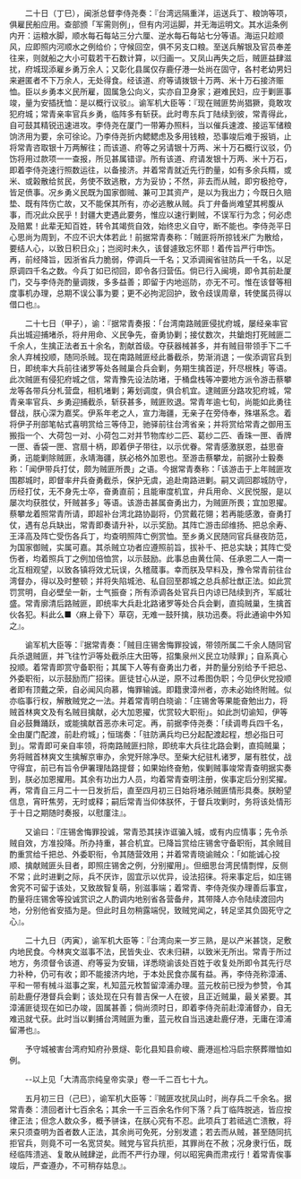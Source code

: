 <!-- { "loadSidebar": true } -->
　　二十日（丁巳），闽浙总督李侍尧奏：『台湾远隔重洋，运送兵丁、粮饷等项，俱雇民船应用。查部颁「军需则例」，但有内河运脚，并无海运明文。其水运条例内开：运粮水脚，顺水每石每站三分六厘、逆水每石每站七分等语。海运只趁顺风，应即照内河顺水之例给价；守候回空，俱不另支口粮。至送兵解银及官员奉差往来，则就船之大小可载若干石数计算，以归画一。又凤山再失之后，贼匪益肆滋扰，府城现添雇乡勇万余人；又彰化县属仅存鹿仔港一处尚在固守，各村老幼男妇来避匿者不下万余人，无处得食。经该道、府等请拨银十万两、米十万石接济赈恤。臣以乡勇本义民所雇，固属急公向义，实亦自卫身家；避难民妇，应于剿匪事竣，量为安插抚恤：是以概行议驳』。谕军机大臣等：『现在贼匪势尚猖獗，竟敢攻犯府城；常青亲率官兵乡勇，临阵多有斩获。此时粤东兵丁陆续到彼，常青得此，自可鼓其精锐迅速进攻。李侍尧在厦门一带筹办照料，当以催兵速渡、接运军储粮饷济用为要，余可徐论。乃李侍尧折内鳃鳃虑及多用钱粮，恐事竣后难于报销，止将常青咨取银十万两解往；而该道、府等之另请银十万两、米十万石概行议驳，仍饬将用过款项一一查报，所见甚属错谬。所有该道、府请发银十万两、米十万石，即着李侍尧速行照数运往，以备接济。并着常青就近先行酌量，如有多余兵糈，或米、或榖散给贫民，务使不致逃散，方为妥协；不然，非去而从贼，即穷极抢夺，皆足偾事。况乡勇义民既为国家御贼、兼可卫其资产，是以为我出力；今既日久赔垫、既有阵伤亡故，又不能保其所有，亦必逃散从贼。兵丁弁备尚难望其枵腹从事，而况此众民乎！封疆大吏遇此要务，惟应以速行剿贼，不误军行为念；何必虑及赔累！此辈无知百姓，转令其竭赀自效，始终忠义自守，断不能也。李侍尧平日心思尚为周到，不应不识大体若此！前据常青奏称：「贼匪将所掠钱米广为散给，要结人心，以致日积日众」；岂阅时未久，该督遽致忘怀耶！着传旨严行申饬。再，前经降旨，因浙省兵力脆弱，停调兵一千名；又添调闽省驻防兵一千名，以足原调四千名之数。今兵丁如已彻回，即令各归营伍。倘已行入闽境，即令其前赴厦门，交与李侍尧酌量调拨，多多益善；即留于内地巡防，亦无不可。惟在该督等相度事机办理，总期不误公事为要；更不必拘泥回护，致令歧误周章，转使属员得以借口也』。

　　二十七日（甲子），谕：『据常青奏报：「台湾南路贼匪侵扰府城，屡经亲率官兵出城迎捕堵杀，将弁用命、义民争先，奋勇协剿；接仗数次，共鎗炮打死贼匪二千余人，生擒正法者五十余名，割献首级。夺获器械甚多，并有贼目带领手下二千余人弃械投顺，随同杀贼。现在南路贼匪经此番截杀，势渐消退；一俟添调官兵到日，即统率大兵前往诸罗等处各贼巢合兵会剿，务期生擒首逆，歼尽根株」等语。此次贼匪有侵犯府城之信，常青豫先设法防堵，于桶盘栈等冲要地方派令游击蔡攀龙等各带兵分札营盘，相机堵剿；筹划调度，俱合机宜。逮贼匪分路攻犯府城，常青亲率官兵、乡勇迎捕截杀，斩获甚多，贼匪败退。常青年逾七旬，尚能如此勇往督战，朕心深为嘉奖。伊系年老之人，宣力海疆，无亲子在旁侍奉，殊堪系念。着将伊子刑部笔帖式喜明赏给三等侍卫，驰驿前往台湾省亲；并将赏给常青之御用玉搬指一个、大荷包一对、小荷包二对并节物库纱二匹、葛纱二匹、香珠一匣、香牌一匣、香袋一匣、宫扇十柄，即着伊子带往，以示优眷。常青感激朕恩，益思奋勇，迅能剿除贼匪，永靖海疆，朕必格外加恩也。至游击蔡攀龙，前据孙士毅奏称：「闻伊带兵打仗，颇为贼匪所畏」之语。今据常青奏称：「该游击于上年贼匪攻围郡城时，即督率弁兵奋勇截杀，保护无虞，追赴南路进剿。嗣又调回郡城防守，历经打仗，无不身先士卒，奋勇直前；且能审度机宜，弁兵用命、义民悦服，是以屡次均获胜仗，歼贼甚多」等语。该游击甚属奋勇出力，为贼匪所畏；宜加恩擢。蔡攀龙着照常青所请，即超补台湾北路协副将，仍赏戴花翎；若再能感激，奋勇打仗，遇有总兵缺出，常青即奏请升补，以示奖励。其阵亡游击邱维扬、把总余寿、王泽高及阵亡受伤各兵丁，均查明照阵亡例赏恤。至乡勇义民随同官兵昼夜防范，为国家御贼，实属可嘉。其杀贼立功者应遵照前旨，拔补千、把总实缺；其阵亡受伤者，均着照兵丁之例加倍恤赏，以示鼓励。此事总由黄仕简、任承恩二人一南一北互相观望，以致各镇将效尤玩误，久稽蒇事。幸而朕及早料及，豫令常青前往台湾督办，得以及时整顿；并将失陷城池、私自回至郡城之总兵郝壮猷正法。如此赏罚赏明，自必壁垒一新，士气振奋；所有添调各处官兵日内谅已陆续到齐，军威壮盛。常青廓清后路贼匪，即统率大兵赴北路诸罗等处合兵会剿，直捣贼巢，生擒首伙各犯。料此么■〈麻上骨下〉草窃，无难一鼓歼擒，肤功迅奏。将此通谕中外知之』。

　　谕军机大臣等：『据常青奏：「贼目庄锡舍悔罪投诚，带领所属二千余人随同官兵杀退贼匪，并飞往竹沪等处截杀庄大田等，招集泉州义民立功赎罪」；自系真心投顺。着常青即赏守备职衔；其属下人等有奋勇出力者，并酌量分别给予千把总、外委职衔，以示鼓励而广招徕。匪徒甘心从逆，原不过希图伪职；今见伊伙党投顺者即有顶戴之荣，自必闻风向慕，悔罪输诚。即籍隶漳州者，亦未必始终附贼。似亦临事行权，解散贼党之一法。并着常青明白晓谕：「庄锡舍等果能奋勉出力，将贼首林爽文及有名贼目擒献，必大加恩擢，优赏较大职衔」。如此剀切谕知，伊等自必鼓舞踊跃，或能擒献首恶亦未可定。再，前据李侍尧奏：「续调粤兵四千名，全由厦门配渡，前赴府城」；恒瑞奏：「驻防满兵均已分起配渡起程，想必指日可到」。常青即可亲自率领，将南路贼匪扫除，即统率大兵往北路会剿，直捣贼巢；务将贼首林爽文生擒解京审办，余党歼除净尽。至柴大纪驻札诸罗，屡有胜仗，战守得宜，前已有旨令伊署理陆路提督；如果始终奋勉，俟剿贼事竣常青查明据实奏到，朕必加恩擢用。其余有功出力人员，均着常青查明注册，俟事定后分别奖擢。再，常青自三月二十一日发折后，直至四月初三日始将堵杀贼匪情形具奏。朕盼望信息，宵旰焦劳，无时或释；嗣后常青当仰体朕怀，于督兵攻剿时，务将该处情形于十日之期随时奏报，以慰廑注』。

　　又谕曰：『庄锡舍悔罪投诚，常青恐其挟诈诓骗入城，或有内应情事；先令杀贼自效，方准投降。所办持重，甚合机宜。已降旨赏给庄锡舍守备职衔，其余贼目酌重赏给千把总、外委职衔，令其随营效用；并着常青晓谕贼众：「如能诚心投顺、擒献贼匪头目者，即照庄锡舍之例，分别擢用」。但细思台湾民情剽悍，反侧不常；此时进剿之际，兵不厌诈，固宜示以优异，设法招徕。将来事定后，如庄锡舍究不可留于该处，又致故智复萌，别滋事端；着常青、李侍尧俟办理善后事宜，酌量将庄锡舍等投诚赏识之人酌调内地别省各营备弁，其带降人亦令陆续渡回内地，分别他省安插为是。但此时且勿稍露端倪，致贼党闻之，转足坚其负固死守之心』。

　　二十九日（丙寅），谕军机大臣等：『台湾向来一岁三熟，是以产米甚饶，足敷内地民食。今林爽文滋事不法，民皆失业、农未归耕，以致米无所出。常青于所过地方，务须督令该道、府等妥为安辑，详悉晓谕该处百姓于收复处所即令其先行尽力补种，仍可有收；即不能接济内地，于本处民食亦属有益。再，李侍尧称漳浦、平和一带有械斗滋事之案，札知蓝元枚暂留漳浦办理。蓝元枚前已授为参赞，令其前赴鹿仔港督兵会剿；该处现在只有普吉保一人在彼，且正近贼巢，最关紧要。其漳浦匪徒现在如已办竣，固属甚善；倘尚须时日，即着李侍尧前赴漳浦督办，自无难迅就弋获。此时当以剿捕台湾贼匪为重，蓝元枚自当迅速赴鹿仔港，无庸在漳浦留滞也』。

　　予守城被害台湾府知府孙景燧、彰化县知县俞峻、鹿港巡检冯启宗祭葬赠恤如例。

　　--以上见「大清高宗纯皇帝实录」卷一千二百七十九。

　　五月初三日（己巳），谕军机大臣等：『贼匪攻扰凤山时，尚存兵二千余名。据常青奏：溃回者计七百余名；其余一千三百余名作何下落？兵丁临阵脱逃，皆应按律正法；但念人数众多，概予骈诛，在朕心究有不忍。此项兵丁若祗逃亡溃散，将来只须查明为首者数人正法，其余尚可免死，分别发遣；若去而从贼，甚至随同抗拒官兵，则竟不可一名宽贷矣。贼党与官兵抗拒，其罪尚在不赦；况身隶行伍，既经临阵溃逃、复敢从贼肆逆，此而不严行办理，何以昭宪典而肃戎行！着常青俟事竣后，严查遵办，不可稍存姑息』。

